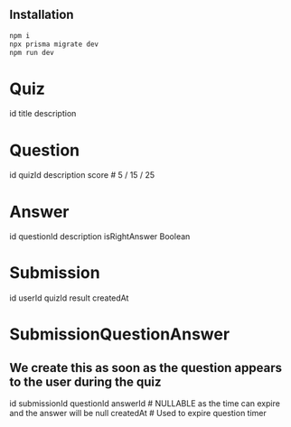 ## Installation

```sh
npm i
npx prisma migrate dev
npm run dev
```

# Quiz

id
title
description

# Question

id
quizId
description
score # 5 / 15 / 25

# Answer

id
questionId
description
isRightAnswer Boolean

# Submission

id
userId
quizId
result
createdAt

# SubmissionQuestionAnswer

## We create this as soon as the question appears to the user during the quiz

id
submissionId
questionId
answerId # NULLABLE as the time can expire and the answer will be null
createdAt # Used to expire question timer